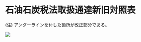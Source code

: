 # 石油石炭税法取扱通達新旧対照表

(注) アンダーラインを付した箇所が改正部分である。

![](https://www.nta.go.jp/tmp/10e122e7-fb3f-46e8-9391-9df0374034f8/images/a771c3d8f1dfd202ea158fc61b0ed0de5833662684ce73dd3b03e66d7267e484.jpg)